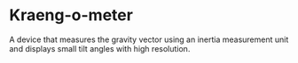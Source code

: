 # Kraeng-o-meter
A device that measures the gravity vector using an inertia measurement unit and displays small tilt angles with high resolution.
